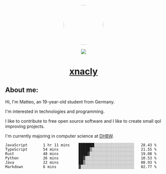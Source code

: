 <p align="center">
  <img style="border-radius: 100px" width="128" height="128" src="https://avatars.githubusercontent.com/u/47723417?v=4"/>
</p>
<p align="center">
  <img src="https://komarev.com/ghpvc/?username=xnacly&&style=flat-square"/>
</p>

<h1 align="center"><a href="https://xnacly.me"> xnacly</a> </h1>

<h2> About me:</h2>

<p>Hi, I'm Matteo, an 19-year-old student from Germany. </p>
<p>I'm interested in technologies and programming.</p>
<p>I like to contribute to free open source software and I like to create small qol improving projects.</p>
<p>I'm currently majoring in computer science at <a href="https://www.dhbw.de/startseite">DHBW</a>.</p>

<!--START_SECTION:waka-->

```text
JavaScript       1 hr 11 mins    ███████░░░░░░░░░░░░░░░░░░   28.43 %
TypeScript       54 mins         █████▒░░░░░░░░░░░░░░░░░░░   21.55 %
Rust             48 mins         ████▓░░░░░░░░░░░░░░░░░░░░   19.08 %
Python           26 mins         ██▓░░░░░░░░░░░░░░░░░░░░░░   10.53 %
Java             22 mins         ██▒░░░░░░░░░░░░░░░░░░░░░░   08.93 %
Markdown         6 mins          ▓░░░░░░░░░░░░░░░░░░░░░░░░   02.77 %
```

<!--END_SECTION:waka-->

